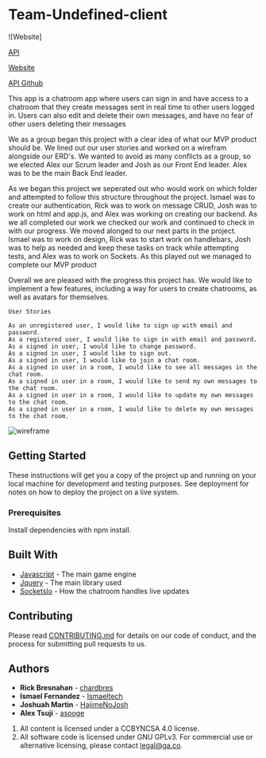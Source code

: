 # Team-Undefined-client
![Website]

[API](https://glacial-cliffs-68778.herokuapp.com/)

[Website]( https://undefined-sei.github.io/team-project-client/)

[API Github](https://github.com/undefined-sei/team-project-api)

This app is a chatroom app where users can sign in and have access to a chatroom that they create messages sent in real time to other users logged in. Users can also edit and delete their own messages, and have no fear of other users deleting their messages

We as a group began this project with a clear idea of what our MVP product should be. We lined out our user stories and worked on a wirefram alongside our ERD's. We wanted to avoid as many conflicts as a group, so we elected Alex our Scrum leader and Josh as our Front End leader. Alex was to be the main Back End leader.

As we began this project we seperated out who would work on which folder and attempted to follow this structure throughout the project. Ismael was to create our authentication, Rick was to work on message CRUD, Josh was to work on html and app.js, and Alex was working on creating our backend. As we all completed our work we checked our work and continued to check in with our progress. We moved alonged to our next parts in the project. Ismael was to work on design, Rick was to start work on handlebars, Josh was to help as needed and keep these tasks on track while attempting tests, and Alex was to work on Sockets. As this played out we managed to complete our MVP product

Overall we are pleased with the progress this project has. We would like to implement a few features, including a way for users to create chatrooms, as well as avatars for themselves.

```
User Stories

As an unregistered user, I would like to sign up with email and password.
As a registered user, I would like to sign in with email and password.
As a signed in user, I would like to change password.
As a signed in user, I would like to sign out.
As a signed in user, I would like to join a chat room.
As a signed in user in a room, I would like to see all messages in the chat room.
As a signed in user in a room, I would like to send my own messages to the chat room.
As a signed in user in a room, I would like to update my own messages to the chat room.
As a signed in user in a room, I would like to delete my own messages to the chat room.
```


![wireframe](https://media.git.generalassemb.ly/user/23013/files/97588a80-ffb0-11e9-9c86-769138c57ef8)

## Getting Started

These instructions will get you a copy of the project up and running on your local machine for development and testing purposes. See deployment for notes on how to deploy the project on a live system.

### Prerequisites

Install dependencies with npm install.

## Built With

* [Javascript](https://www.javascript.com/) - The main game engine
* [Jquery](https://jquery.com/) - The main library used
* [SocketsIo](https://socket.io/) - How the chatroom handles live updates

## Contributing

Please read [CONTRIBUTING.md](https://github.com/undefined-sei/team-project-client/blob/master/CONTRIBUTING.md) for details on our code of conduct, and the process for submitting pull requests to us.

## Authors
* **Rick Bresnahan** - [chardbres](https://github.com/chardbres)
* **Ismael Fernandez** - [Ismaeltech](https://github.com/Ismaeltech)
* **Joshuah Martin** - [HajimeNoJosh](https://github.com/HajimeNoJosh)
* **Alex Tsuji** - [asooge](https://github.com/asooge)

1. All content is licensed under a CC­BY­NC­SA 4.0 license.
1. All software code is licensed under GNU GPLv3. For commercial use or
    alternative licensing, please contact legal@ga.co.
